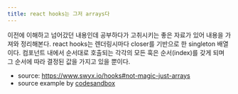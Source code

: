 ```yaml
---
title: react hooks는 그저 arrays다
---
```

이전에 이해하고 넘어갔던 내용인데 공부하다가 고취시키는 좋은 자료가 있어 내용을 가져와 정리해본다.
react hooks는 렌더링시마다 closer를 기반으로 한 singleton 배열이다. 컴포넌트 내에서 순서대로 호출되는 각각의 모든 훅은 순서(index)를 갖게 되며 그 순서에 따라 결정된 값을 가지고 있을 뿐이다.
- source: https://www.swyx.io/hooks#not-magic-just-arrays
- source example by [codesandbox](https://codesandbox.io/p/sandbox/react-hooks-not-magic-just-arrays-7n96dg)
